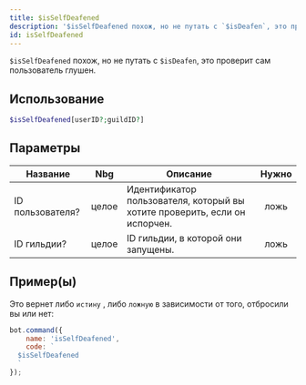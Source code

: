 ```yaml
---
title: $isSelfDeafened
description: '$isSelfDeafened похож, но не путать с `$isDeafen`, это проверит сам пользователь дезорганизованный.'
id: isSelfDeafened
---
```


`$isSelfDeafened` похож, но не путать с `$isDeafen`, это проверит сам пользователь глушен.

## Использование

```php
$isSelfDeafened[userID?;guildID?]
```

## Параметры

| Название         | Nbg   | Описание                                                                   | Нужно |
| ---------------- | ----- | -------------------------------------------------------------------------- |:-----:|
| ID пользователя? | целое | Идентификатор пользователя, который вы хотите проверить, если он испорчен. | ложь  |
| ID гильдии?      | целое | ID гильдии, в которой они запущены.                                        | ложь  |

## Пример(ы)

Это вернет либо `истину` , либо `ложную` в зависимости от того, отбросили вы или нет:

```javascript
bot.command({
    name: 'isSelfDeafened',
    code: `
  $isSelfDeafened
  `
});
```
